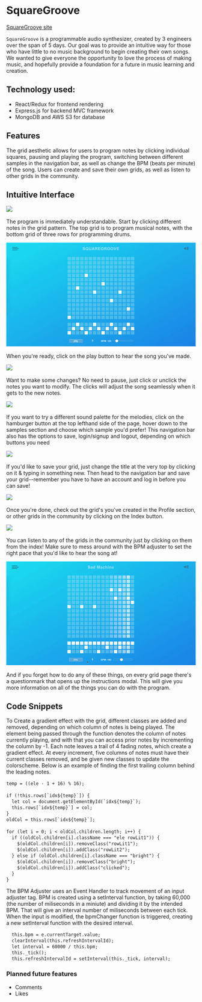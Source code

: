 # SquareGroove

[SquareGroove site](https://squaregroove.herokuapp.com/#/)

`SquareGroove` is a programmable audio synthesizer, created by 3 engineers over the span of 5 days. Our goal was to provide an intuitive way for those who have little to no music background to begin creating their own songs. We wanted to give everyone the opportunity to love the process of making music, and hopefully provide a foundation for a future in music learning and creation.

## Technology used:
* React/Redux for frontend rendering
* Express.js for backend MVC framework
* MongoDB and AWS S3 for database

## Features
The grid aesthetic allows for users to program notes by clicking individual squares, pausing and playing the program, switching between different samples in the navigation bar, as well as change the BPM (beats per minute) of the song.
Users can create and save their own grids, as well as listen to other grids in the community.


## Intuitive Interface

![](squaregroove-clicking_buttons.gif)

The program is immediately understandable. Start by clicking different notes in the grid pattern. The top grid is to program musical notes, with the bottom grid of three rows for programming drums.

![](squaregroove-playing.gif)

When you're ready, click on the play button to hear the song you've made.

![](squaregroove-click_while_playing.gif)

Want to make some changes? No need to pause, just click or unclick the notes you want to modify. The clicks will adjust the song seamlessly when it gets to the new notes.

![](squaregroove-navbar.gif)

If you want to try a different sound palette for the melodies, click on the hamburger button at the top lefthand side of the page, hover down to the samples section and choose which sample you'd prefer! This navigation bar also has the options to save, login/signup and logout, depending on which buttons you need

![](squaregroove-change_title_and_save.gif)

If you'd like to save your grid, just change the title at the very top by clicking on it & typing in something new. Then head to the navigation bar and save your grid--remember you have to have an account and log in before you can save!

![](squaregroove-index.gif)

Once you're done, check out the grid's you've created in the Profile section, or other grids in the community by clicking on the Index button.

![](squaregroove-play_other_grid.gif)

You can listen to any of the grids in the community just by clicking on them from the index! Make sure to mess around with the BPM adjuster to set the right pace that you'd like to hear the song at!

![](squaregroove-instructions.gif)

And if you forget how to do any of these things, on every grid page there's a questionmark that opens up the instructions modal. This will give you more information on all of the things you can do with the program.



## Code Snippets 
To Create a gradient effect with the grid, different classes are added and removed, depending on which column of notes is being played. The element being passed through the function denotes the column of notes currently playing, and with that you can access prior notes by incrementing the column by -1. Each note leaves a trail of 4 fading notes, which create a gradient effect. At every increment, five columns of notes must have their current classes removed, and be given new classes to update the colorscheme. Below is an example of finding the first trailing column behind the leading notes.

```
temp = ((ele - 1 + 16) % 16);

if (!this.rows[`idx${temp}`]) {
  let col = document.getElementById(`idx${temp}`);
  this.rows[`idx${temp}`] = col;
}
oldCol = this.rows[`idx${temp}`];

for (let i = 0; i < oldCol.children.length; i++) {
  if ((oldCol.children[i].className === "ele rowLit1")) {
    $(oldCol.children[i]).removeClass("rowLit1");
    $(oldCol.children[i]).addClass("rowLit2");
  } else if (oldCol.children[i].className === "bright") {
    $(oldCol.children[i]).removeClass("bright");
    $(oldCol.children[i]).addClass("clicked");
  }
}
```

The BPM Adjuster uses an Event Handler to track movement of an input adjuster tag. BPM is created using a setInterval function, by taking 60,000 (the number of miliseconds in a miniute) and dividing it by the intended BPM. That will give an interval number of miliseconds between each tick. When the input is modified, the bpmChanger function is triggered, creating a new setInterval function with the desired interval. 

```
  this.bpm = e.currentTarget.value;
  clearInterval(this.refreshIntervalId);
  let interval = 60000 / this.bpm;
  this._tick();
  this.refreshIntervalId = setInterval(this._tick, interval);
```

### Planned future features
* Comments
* Likes
